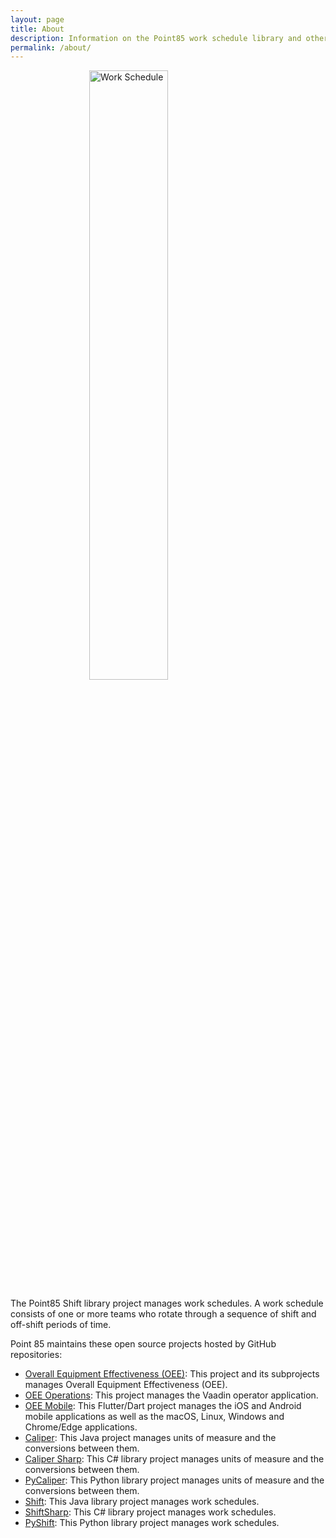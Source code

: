 ```yaml
---
layout: page
title: About
description: Information on the Point85 work schedule library and other projects.
permalink: /about/
---
```

<img src="../resources/images/WorkSchedule.jpg" alt="Work Schedule" style="width:50%; display: block; margin-left: auto; margin-right: auto;"> 

The Point85 Shift library project manages work schedules.  A work schedule consists of one or more teams who rotate through a sequence of shift and off-shift periods of time.

Point 85 maintains these open source projects hosted by GitHub repositories:
- [Overall Equipment Effectiveness (OEE)](https://github.com/point85/OEE-Designer):  This project and its subprojects manages Overall Equipment Effectiveness (OEE).
- [OEE Operations](https://github.com/point85/OEE-Operations):  This project manages the Vaadin operator application.
- [OEE Mobile](https://github.com/point85/OEE-Mobile):  This Flutter/Dart project manages the iOS and Android mobile applications as well as the macOS, Linux, Windows and Chrome/Edge applications.
- [Caliper](https://github.com/point85/caliper): This Java project manages units of measure and the conversions between them.
- [Caliper Sharp](https://github.com/point85/CaliperSharp):  This C# library project manages units of measure and the conversions between them.
- [PyCaliper](https://github.com/point85/PyCaliper): This Python library project manages units of measure and the conversions between them.
- [Shift](https://github.com/point85/Shift): This Java library project manages work schedules.
- [ShiftSharp](https://github.com/point85/ShiftSharp): This C# library project manages work schedules.
- [PyShift](https://github.com/point85/PyShift):  This Python library project manages work schedules.


